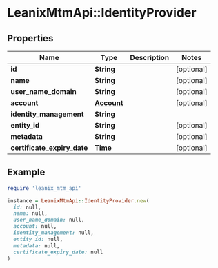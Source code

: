 # LeanixMtmApi::IdentityProvider

## Properties

| Name | Type | Description | Notes |
| ---- | ---- | ----------- | ----- |
| **id** | **String** |  | [optional] |
| **name** | **String** |  | [optional] |
| **user_name_domain** | **String** |  | [optional] |
| **account** | [**Account**](Account.md) |  | [optional] |
| **identity_management** | **String** |  |  |
| **entity_id** | **String** |  | [optional] |
| **metadata** | **String** |  | [optional] |
| **certificate_expiry_date** | **Time** |  | [optional] |

## Example

```ruby
require 'leanix_mtm_api'

instance = LeanixMtmApi::IdentityProvider.new(
  id: null,
  name: null,
  user_name_domain: null,
  account: null,
  identity_management: null,
  entity_id: null,
  metadata: null,
  certificate_expiry_date: null
)
```

